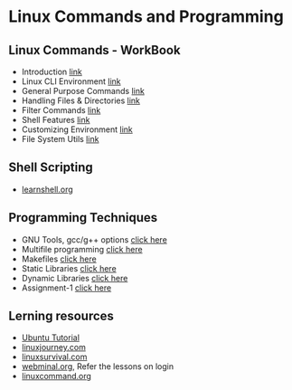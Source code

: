 # Linux Commands and Programming 

## Linux Commands - WorkBook

* Introduction [link](cli-workbook/0_intro.md)
* Linux CLI Environment [link](cli-workbook/1_cli.md)
* General Purpose Commands [link](cli-workbook/2_general.md)
* Handling Files & Directories [link](cli-workbook/3_files.md)
* Filter Commands [link](cli-workbook/4_filter.md)
* Shell Features [link](cli-workbook/5_shell.md)
* Customizing Environment [link](cli-workbook/6_env.md)
* File System Utils [link](cli-workbook/7_fs.md)

## Shell Scripting
* [learnshell.org](https://www.learnshell.org/)

## Programming Techniques
* GNU Tools, gcc/g++ options [click here](dev-tools/simple)
* Multifile programming [click here](dev-tools/multi)
* Makefiles [click here](dev-tools/make-tuto)
* Static Libraries [click here](dev-tools/static-libs) 
* Dynamic Libraries [click here](dev-tools/dynamic-libs) 
* Assignment-1 [click here](dev-tools/assignments/Assignment-1.md)



## Lerning resources
* [Ubuntu Tutorial](https://ubuntu.com/tutorials/command-line-for-beginners)
* [linuxjourney.com](https://linuxjourney.com/)
* [linuxsurvival.com](https://linuxsurvival.com/)
* [webminal.org](https://webminal.org/), Refer the lessons on login
* [linuxcommand.org](http://linuxcommand.org)

